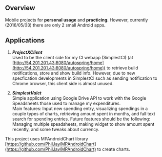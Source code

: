 ## Overview
Mobile projects for <strong>personal usage</strong> and <strong>practicing</strong>. However, currently (2016/05/03) there are only 2 small Android apps. 

## Applications
1. ***ProjectXClient***  
Used to be the client side for my CI webapp (SimplestCI) (at [http://54.201.201.43:8080/autospring/home](http://54.201.201.43:8080/autospring/home)) to retrieve build notifications, store and show build info. However, due to new specfication developments in SimplestCI such as sending notification to Chrome browser, this client side is almost unused. 

2. ***SimplestValet***  
Simple application using Google Drive API to work with the Google Speadsheets those used to manage my expenditures.  
 Main features: Input new spending entry, visualizing spendings in a couple types of charts, retrieving amount spent in months, and full text search for spending entries. Future features should be the following: Managing multiple speadsheets, making widget to show amount spent recently, and some tweaks about currency.  

 This project uses MPAndroidChart library [https://github.com/PhilJay/MPAndroidChart](https://github.com/PhilJay/MPAndroidChart) to create charts.


